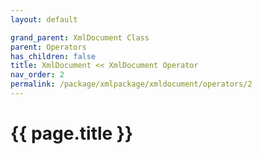 ```yaml
---
layout: default

grand_parent: XmlDocument Class
parent: Operators
has_children: false
title: XmlDocument << XmlDocument Operator
nav_order: 2
permalink: /package/xmlpackage/xmldocument/operators/2
---
```

# {{ page.title }}
